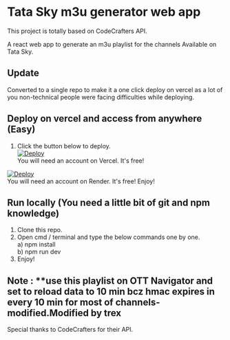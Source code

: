 # Tata Sky m3u generator web app
This project is totally based on CodeCrafters API.

A react web app to generate an m3u playlist for the channels Available on Tata Sky.

## Update
Converted to a single repo to make it a one click deploy on vercel as a lot of you non-technical people were facing difficulties while deploying.
## Deploy on vercel and access from anywhere (Easy)
1) Click the button below to deploy.<br>
<a href="https://vercel.com/new/clone?repository-url=https://github.com/trex-coder/Tp_gaurav"><img src="https://vercel.com/button" alt="Deploy"/></a><br>
You will need an account on Vercel. It's free!

<a href="https://render.com/deploy?repo=https://github.com/trex-coder/Tp_gaurav"><img src="https://render.com/images/deploy-to-render-button.svg" alt="Deploy"/></a><br>
You will need an account on Render. It's free!
Enjoy!
## Run locally (You need a little bit of git and npm knowledge)
1) Clone this repo.
2) Open cmd / terminal and type the below commands one by one.<br>
a) npm install<br>
b) npm run dev
3) Enjoy!

## Note : **use this playlist on OTT Navigator and set to reload data to 10 min bcz hmac expires in every 10 min for most of channels-modified.Modified by trex
        
Special thanks to CodeCrafters for their API.

